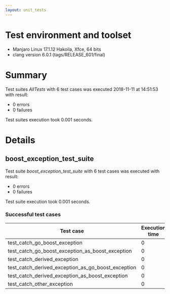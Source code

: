 ```yaml
---
layout: unit_tests
---
```


# Test environment and toolset 

* Manjaro Linux 17.1.12 Hakoila, Xfce, 64 bits
* clang version 6.0.1 (tags/RELEASE_601/final)

# Summary

Test suites *AllTests* with 6 test cases was executed 2018-11-11 at 14:51:53 with result:

* 0 errors
* 0 failures

Test suites execution took 0.001 seconds.

# Details

## boost_exception_test_suite

Test suite *boost_exception_test_suite* with 6 test cases was executed with result:

* 0 errors
* 0 failures

Test suite execution took 0.001 seconds.

### Successful test cases

Test case|Execution time
-|-
test_catch_go_boost_exception | 0
test_catch_go_boost_exception_as_boost_exception | 0
test_catch_derived_exception | 0
test_catch_derived_exception_as_go_boost_exception | 0
test_catch_derived_exception_as_boost_exception | 0
test_catch_other_exception | 0
